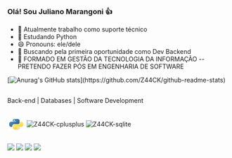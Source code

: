 ### Olá! Sou Juliano Marangoni 👍

- 🔭 Atualmente trabalho como suporte técnico
- 🌱 Estudando Python
- 😄 Pronouns: ele/dele
- 🐍 Buscando pela primeira oportunidade como Dev Backend
- 🚀 FORMADO EM GESTÃO DA TECNOLOGIA DA INFORMAÇÃO -- PRETENDO FAZER PÓS EM ENGENHARIA DE SOFTWARE

[![Anurag's GitHub stats](https://github-readme-stats.vercel.app/api?username=Z44CK&show_icons=true&theme=dracula&include_all_commits=true&count_private=true")](https://github.com/Z44CK/github-readme-stats)
##
Back-end | Databases | Software Development
<div style="display:https://github.com/Z44CK"><br>
  <img align="center" alt="Z44CK-Python" height="30" width="40" src="https://raw.githubusercontent.com/devicons/devicon/master/icons/python/python-original.svg">
  <img align="center" alt="Z44CK-cplusplus" height="30" width="40" src="https://cdn.jsdelivr.net/gh/devicons/devicon/icons/cplusplus/cplusplus-original.svg" />
  <img align="center" alt="Z44CK-sqlite" height="30" width="40" src="https://cdn.jsdelivr.net/gh/devicons/devicon/icons/sqlite/sqlite-original.svg" />
</div>

##

<div> 
  <a href="https://www.instagram.com/juliano.marangoni_" target="_blank"><img src="https://img.shields.io/badge/-Instagram-%23E4405F?style=for-the-badge&logo=instagram&logoColor=white" target="_blank"></a>
 <a href="https://discord.com/channels/@me" target="_blank"><img src="https://img.shields.io/badge/Discord-7289DA?style=for-the-badge&logo=discord&logoColor=white" target="_blank"></a> 
  <a href = "mailto:julianomlp34@gmail.com"><img src="https://img.shields.io/badge/-Gmail-%23333?style=for-the-badge&logo=gmail&logoColor=white" target="_blank"></a>
  <a href="https://www.linkedin.com/in/juliano-marangoni-530163163" target="_blank"><img src="https://img.shields.io/badge/-LinkedIn-%230077B5?style=for-the-badge&logo=linkedin&logoColor=white" target="_blank"></a> 
</div>
